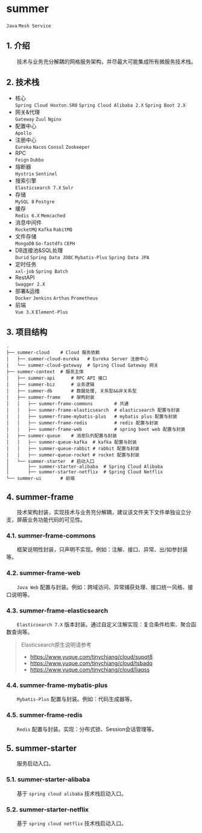 # summer

`Java` `Mesh Service`

## 1. 介绍

&emsp;&emsp;技术与业务充分解耦的网格服务架构，并尽最大可能集成所有微服务技术栈。

## 2. 技术栈

- 核心<br/>
  `Spring Cloud Hoxton.SR8` `Spring Cloud Alibaba 2.X` `Spring Boot 2.X`
- 网关&代理<br/>
  `Gateway` `Zuul` `Nginx`
- 配置中心<br/>
  `Apollo`
- 注册中心<br/>
  `Eureka` `Nacos` `Consul` `Zookeeper`
- RPC<br/>
  `Feign` `Dubbo`
- 熔断器<br/>
  `Hystrix` `Sentinel`
- 搜索引擎<br/>
  `Elasticsearch 7.X` `Solr`
- 存储<br/>
  `MySQL 8` `Postgre`
- 缓存<br/>
  `Redis 6.X` `Memcached`
- 消息中间件<br/>
  `RocketMQ` `Kafka` `RabitMQ`
- 文件存储<br/>
  `MongoDB` `Go-fastdfs` `CEPH`
- DB连接池&SQL处理<br/>
  `Durid` `Spring Data JDBC` `Mybatis-Plus` `Spring Data JPA`
- 定时任务<br/>
  `xxl-job` `Spring Batch`
- RestAPI<br/>
  `Swagger 2.X`
- 部署&运维<br/>
  `Docker` `Jenkins` `Arthas` `Prometheus`
- 前端<br/>
  `Vue 3.X` `Element-Plus`

## 3. 项目结构

```shell
.
├── summer-cloud    # Cloud 服务依赖
│   ├── summer-cloud-eureka   # Eureka Server 注册中心
│   └── summer-cloud-gateway  # Spring Cloud Gateway 网关
├── summer-context  # 服务主体
│   ├── summer-api      # RPC API 接口
│   ├── summer-biz      # 业务逻辑
│   ├── summer-db       # 数据处理, 关系型&&非关系型
│   ├── summer-frame    # 架构封装
│   │   ├── summer-frame-commons        # 共通
│   │   ├── summer-frame-elasticsearch  # elasticsearch 配置与封装
│   │   ├── summer-frame-mybatis-plus   # mybatis plus 配置与封装
│   │   ├── summer-frame-redis          # redis 配置与封装
│   │   ├── summer-frame-web            # spring boot web 配置与封装
│   ├── summer-queue    # 消息队列配置与封装
│   │   ├── summer-queue-kafka  # kafka 配置与封装
│   │   ├── summer-queue-rabbit # rabbit 配置与封装
│   │   ├── summer-queue-rocket # rocket 配置与封装
│   └── summer-starter  # 启动入口
│       ├── summer-starter-alibaba  # Spring Cloud Alibaba
│       ├── summer-starter-netflix  # Spring Cloud Netflix
└── summer-ui       # 前端
```

## 4. summer-frame

&emsp;&emsp;技术架构封装，实现技术与业务充分解耦，建议该文件夹下文件单独设立分支，屏蔽业务功能代码的可见性。

### 4.1. summer-frame-commons

&emsp;&emsp;框架说明性封装，只声明不实现。例如：注解、接口、异常、出/如参封装等。

### 4.2. summer-frame-web

&emsp;&emsp;`Java Web` 配置与封装。例如：跨域访问、异常捕获处理、接口统一风格、接口说明等。

### 4.3. summer-frame-elasticsearch

&emsp;&emsp;`Elasticsearch 7.X` 版本封装。通过自定义注解实现：复合条件检索、聚合函数查询等。
> Elasticsearch原生说明请参考
> - https://www.yuque.com/tinychiang/cloud/supqt8
> - https://www.yuque.com/tinychiang/cloud/tsbadq
> - https://www.yuque.com/tinychiang/cloud/liaqss

### 4.4. summer-frame-mybatis-plus

&emsp;&emsp;`Mybatis-Plus` 配置与封装。例如：代码生成器等。

### 4.5. summer-frame-redis

&emsp;&emsp;`Redis` 配置与封装。实现：分布式锁、Session会话管理等。

## 5. summer-starter

&emsp;&emsp;服务启动入口。

### 5.1. summer-starter-alibaba

&emsp;&emsp;基于 `spring cloud alibaba` 技术栈启动入口。

### 5.2. summer-starter-netflix

&emsp;&emsp;基于 `spring cloud netflix` 技术栈启动入口。
